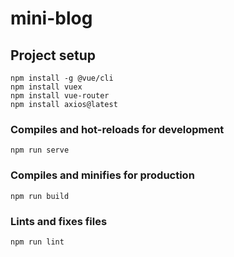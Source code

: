 # mini-blog

## Project setup
```
npm install -g @vue/cli
npm install vuex
npm install vue-router
npm install axios@latest
```

### Compiles and hot-reloads for development
```
npm run serve
```

### Compiles and minifies for production
```
npm run build
```

### Lints and fixes files
```
npm run lint
```

